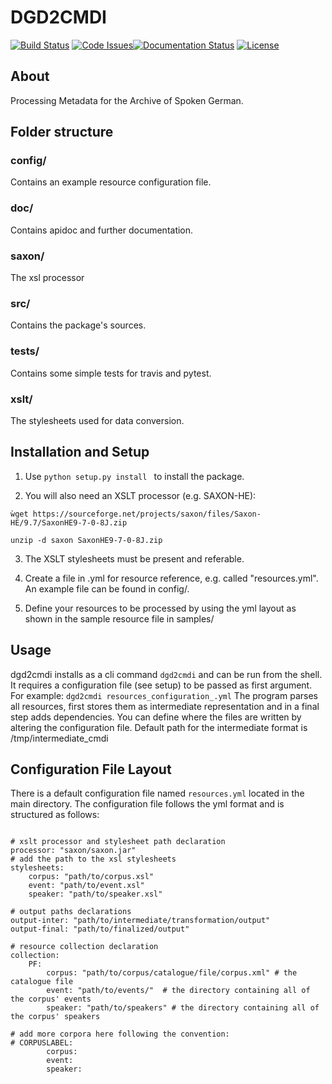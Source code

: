 # DGD2CMDI
[![Build Status](https://travis-ci.org/fkuhn/dgd2cmdi.svg?branch=master)](https://travis-ci.org/fkuhn/dgd2cmdi)
[![Code Issues](https://www.quantifiedcode.com/api/v1/project/48015f7b8a3a413599785a9d4f134540/badge.svg)](https://www.quantifiedcode.com/app/project/48015f7b8a3a413599785a9d4f134540)[![Documentation Status](https://readthedocs.org/projects/dgd2cmdi/badge/?version=latest)](http://dgd2cmdi.readthedocs.io/en/latest/?badge=latest) [![License](https://img.shields.io/badge/License-BSD%203--Clause-blue.svg)](https://opensource.org/licenses/BSD-3-Clause)

## About
Processing Metadata for the Archive of Spoken German.

## Folder structure

### config/
Contains an example resource configuration file.
### doc/
Contains apidoc and further documentation.
### saxon/
The xsl processor
### src/
Contains the package's sources.
### tests/
Contains some simple tests for travis and pytest.
### xslt/
The stylesheets used for data conversion.

## Installation and Setup

 1. Use ```python setup.py install ``` to install the package.
 
 2. You will also need an XSLT processor (e.g. SAXON-HE):
 
 `ẁget https://sourceforge.net/projects/saxon/files/Saxon-HE/9.7/SaxonHE9-7-0-8J.zip`
 
 `unzip -d saxon SaxonHE9-7-0-8J.zip`
  
 3. The XSLT stylesheets must be present and referable.
 
 4. Create a file in .yml for resource reference, e.g. called "resources.yml".
    An example file can be found in config/. 
 
 5. Define your resources to be processed by using the yml layout as shown in
    the sample resource file in samples/

## Usage

dgd2cmdi installs as a cli command ```dgd2cmdi``` and can be run from the shell.
It requires a configuration file (see setup) to be passed as first argument.
For example:
```dgd2cmdi resources_configuration_.yml```
The program parses all resources, first stores them as intermediate
representation and in a final step adds dependencies. You can define where the
files are written by altering the configuration file. Default path for
the intermediate format is /tmp/intermediate_cmdi

## Configuration File Layout
There is a default configuration file named ```resources.yml``` located in the main directory.
The configuration file follows the yml format and is structured as follows:

```

# xslt processor and stylesheet path declaration
processor: "saxon/saxon.jar"
# add the path to the xsl stylesheets
stylesheets:
    corpus: "path/to/corpus.xsl"
    event: "path/to/event.xsl"
    speaker: "path/to/speaker.xsl"

# output paths declarations
output-inter: "path/to/intermediate/transformation/output"
output-final: "path/to/finalized/output"

# resource collection declaration
collection:
    PF:
        corpus: "path/to/corpus/catalogue/file/corpus.xml" # the catalogue file
        event: "path/to/events/"  # the directory containing all of the corpus' events
        speaker: "path/to/speakers" # the directory containing all of the corpus' speakers

# add more corpora here following the convention:
# CORPUSLABEL:
        corpus:
        event:
        speaker:
```






